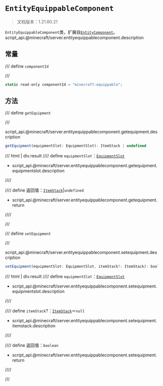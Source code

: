 # `EntityEquippableComponent`

> 文档版本：1.21.60.21

`EntityEquippableComponent`类，扩展自[`EntityComponent`](./entitycomponent.md)。script_api.@minecraft/server.entityequippablecomponent.description

## 常量

/// define
`componentId`


///

```js
static read-only componentId = "minecraft:equippable";
```


## 方法

/// define
`getEquipment`


///

script_api.@minecraft/server.entityequippablecomponent.getequipment.description

```js
getEquipment(equipmentSlot: EquipmentSlot): ItemStack | undefined
```

/// html | div.result
//// define
`equipmentSlot`：[`EquipmentSlot`](./equipmentslot.md)

- script_api.@minecraft/server.entityequippablecomponent.getequipment.equipmentslot.description


////

//// define
返回值：[`ItemStack`](./itemstack.md)|`undefined`

- script_api.@minecraft/server.entityequippablecomponent.getequipment.return


////

///


/// define
`setEquipment`


///

script_api.@minecraft/server.entityequippablecomponent.setequipment.description

```js
setEquipment(equipmentSlot: EquipmentSlot, itemStack?: ItemStack): boolean
```

/// html | div.result
//// define
`equipmentSlot`：[`EquipmentSlot`](./equipmentslot.md)

- script_api.@minecraft/server.entityequippablecomponent.setequipment.equipmentslot.description


////

//// define
`itemStack`?：[`ItemStack`](./itemstack.md)＝`null`

- script_api.@minecraft/server.entityequippablecomponent.setequipment.itemstack.description


////

//// define
返回值：`boolean`

- script_api.@minecraft/server.entityequippablecomponent.setequipment.return


////

///

